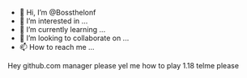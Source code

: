 - 👋 Hi, I’m @Bossthelonf
- 👀 I’m interested in ...
- 🌱 I’m currently learning ...
- 💞️ I’m looking to collaborate on ...
- 📫 How to reach me ...

<!---
Bossthelonf/Bossthelonf is a ✨ special ✨ repository because its `README.md` (this file) appears on your GitHub profile.
You can click the Preview link to take a look at your changes.
--->
Hey github.com manager please yel me how to play 1.18 telme please 
